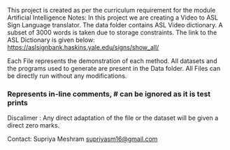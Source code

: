 This project is created as per the curriculum requirement for the module Artificial Intelligence Notes:
In this project we are creating a Video to ASL Sign Language translator. The data folder contains ASL Video dictionary. 
A subset of 3000 words is taken due to storage constraints. The link to the ASL Dictionary is given below:
https://aslsignbank.haskins.yale.edu/signs/show_all/

Each File represents the demonstration of each method.
All datasets and the programs used to generate are present in the Data folder.
All Files can be directly run without any modifications.
### Represents in-line comments, # can be ignored as it is test prints
Discalimer :
Any direct adaptation of the file or the dataset will be given a direct zero marks.

Contact: Supriya Meshram supriyasm16@gmail.com
